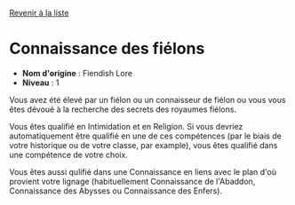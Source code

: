 [Revenir à la liste](..)

# Connaissance des fiélons

 * **Nom d'origine** : Fiendish Lore
 * **Niveau** : 1


<p>Vous avez été élevé par un fiélon ou un connaisseur de fiélon ou vous vous êtes dévoué à la recherche des secrets des royaumes fiélons.</p>
<p>Vous êtes qualifié en Intimidation et en Religion. Si vous devriez automatiquement être qualifié en une de ces compétences (par le biais de votre historique ou de votre classe, par example), vous êtes qualifié dans une compétence de votre choix.</p>
<p>Vous êtes aussi qulifié dans une Connaissance en liens avec le plan d'où provient votre lignage (habituellement Connaissance de l'Abaddon, Connaissance des Abysses ou Connaissance des Enfers).</p>